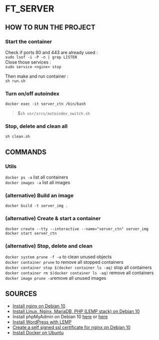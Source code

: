 # FT_SERVER

## HOW TO RUN THE PROJECT
### Start the container
Check if ports 80 and 443 are already used : <br />
`sudo lsof -i -P -n | grep LISTEN `<br />
Close those services : <br />
`sudo service <nginx> stop`<br />

Then make and run container : <br />
`sh run.sh`

### Turn on/off autoindex
`docker exec -it server_ctn /bin/bash` <br />
>$`sh usr/srcs/autoindex_switch.sh`

### Stop, delete and clean all
`sh clean.sh`

## COMMANDS
### Utils
`docker ps -a` list all containers <br />
`docker images -a` list all images <br />

### (alternative) Build an image
`docker build -t server_img .`

### (alternative) Create & start a container
`docker create --tty --interactive --name="server_ctn" server_img` <br />
`docker start server_ctn`

### (alternative) Stop, delete and clean
`docker system prune -f -a` to clean unused objects <br />
`docker container prune` to remove all stopped containers <br />
`docker container stop $(docker container ls -aq)` stop all containers <br />
`docker container rm $(docker container ls -aq)` remove all containers <br />
`docker image prune -a`remove all unused images <br />

## SOURCES

* [Install nginx on Debian 10](https://www.digitalocean.com/community/tutorials/how-to-install-nginx-on-debian-10) <br />
* [Install Linux, Nginx, MariaDB, PHP (LEMP stack) on Debian 10](https://www.digitalocean.com/community/tutorials/how-to-install-linux-nginx-mariadb-php-lemp-stack-on-debian-10) <br />
* Install phpMyAdmin on Debian 10 [here](https://www.itzgeek.com/how-tos/linux/debian/how-to-install-phpmyadmin-with-nginx-on-debian-10.html) or [here](https://www.digitalocean.com/community/tutorials/how-to-install-phpmyadmin-from-source-debian-10) <br />
* [Install WordPress with LEMP](https://www.digitalocean.com/community/tutorials/how-to-install-wordpress-with-lemp-nginx-mariadb-and-php-on-debian-10) <br />
* [Create a self signed ssl certificate for nginx on Debian 10](https://www.digitalocean.com/community/tutorials/how-to-create-a-self-signed-ssl-certificate-for-nginx-on-debian-10) <br />
* [Install Docker on Ubuntu](https://www.digitalocean.com/community/tutorials/how-to-install-and-use-docker-on-ubuntu-18-04) <br />